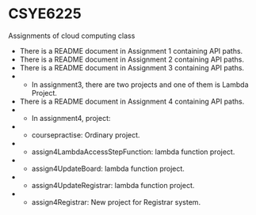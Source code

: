 # CSYE6225
Assignments of cloud computing class 
*  There is a README document in Assignment 1 containing API paths.
*  There is a README document in Assignment 2 containing API paths.
*  There is a README document in Assignment 3 containing API paths.
* * In assignment3, there are two projects and one of them is Lambda Project.
*  There is a README document in Assignment 4 containing API paths.
* * In assignment4, project:
* * coursepractise: Ordinary project.
* * assign4LambdaAccessStepFunction: lambda function project.
* * assign4UpdateBoard: lambda function project.
* * assign4UpdateRegistrar: lambda function project.
* * assign4Registrar: New project for Registrar system.
